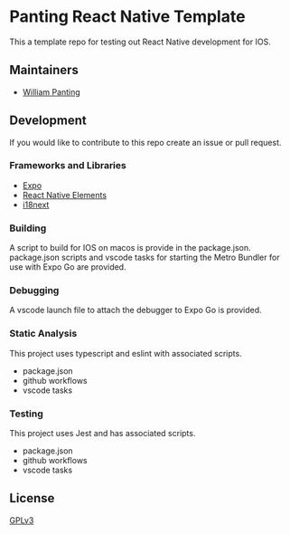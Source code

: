# Panting React Native Template
This a template repo for testing out React Native development for IOS.

## Maintainers
* [William Panting](https://github.com/willtp87)

## Development
If you would like to contribute to this repo create an issue or pull request.

### Frameworks and Libraries
* [Expo](https://expo.dev/)
* [React Native Elements](https://reactnativeelements.com/docs)
* [i18next](https://www.i18next.com/)

### Building
A script to build for IOS on macos is provide in the package.json.
package.json scripts and vscode tasks for starting the Metro Bundler for use with Expo Go are provided.

### Debugging
A vscode launch file to attach the debugger to Expo Go is provided.

### Static Analysis
This project uses typescript and eslint with associated scripts.
* package.json
* github workflows
* vscode tasks

### Testing
This project uses Jest and has associated scripts.
* package.json
* github workflows
* vscode tasks

## License

[GPLv3](http://www.gnu.org/licenses/gpl-3.0.txt)